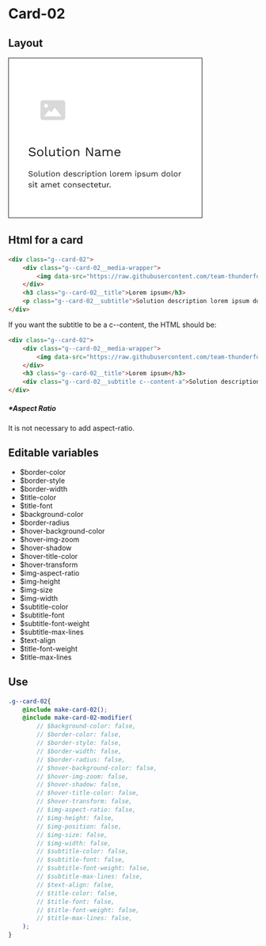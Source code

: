 # Card-02

## Layout

![alt text][card-02]

[card-02]: /src/img/global-components/card/card-02.png

## Html for a card

```html
<div class="g--card-02">
    <div class="g--card-02__media-wrapper">
        <img data-src="https://raw.githubusercontent.com/team-thunderfoot/ui/main/src/img/global-components/card/card-img-placeholder.png" src="/src/img/global-components/placeholder.jpg" alt="alt text" class="g--card-02__media-wrapper__media g--lazy-01">
    </div>
    <h3 class="g--card-02__title">Lorem ipsum</h3>
    <p class="g--card-02__subtitle">Solution description lorem ipsum dolor sit amet consectetur.</p>
</div>
```

If you want the subtitle to be a c--content, the HTML should be:
```html
<div class="g--card-02">
    <div class="g--card-02__media-wrapper">
        <img data-src="https://raw.githubusercontent.com/team-thunderfoot/ui/main/src/img/global-components/card/card-img-placeholder.png" src="/src/img/global-components/placeholder.jpg" alt="alt text" class="g--card-02__media-wrapper__media g--lazy-01">
    </div>
    <h3 class="g--card-02__title">Lorem ipsum</h3>
    <div class="g--card-02__subtitle c--content-a">Solution description lorem ipsum dolor sit amet consectetur.</div>
</div>
```

##### \*Aspect Ratio

It is not necessary to add aspect-ratio.

## Editable variables

- $border-color
- $border-style
- $border-width
- $title-color
- $title-font
- $background-color
- $border-radius
- $hover-background-color
- $hover-img-zoom
- $hover-shadow
- $hover-title-color
- $hover-transform
- $img-aspect-ratio
- $img-height
- $img-size
- $img-width
- $subtitle-color
- $subtitle-font
- $subtitle-font-weight
- $subtitle-max-lines
- $text-align
- $title-font-weight
- $title-max-lines

## Use

```scss
.g--card-02{
    @include make-card-02();
    @include make-card-02-modifier(
        // $background-color: false,
        // $border-color: false,
        // $border-style: false,
        // $border-width: false,
        // $border-radius: false,
        // $hover-background-color: false,
        // $hover-img-zoom: false,
        // $hover-shadow: false,
        // $hover-title-color: false,
        // $hover-transform: false,
        // $img-aspect-ratio: false,
        // $img-height: false,
        // $img-position: false,
        // $img-size: false,
        // $img-width: false,
        // $subtitle-color: false,
        // $subtitle-font: false,
        // $subtitle-font-weight: false,
        // $subtitle-max-lines: false,
        // $text-align: false,
        // $title-color: false,
        // $title-font: false,
        // $title-font-weight: false,
        // $title-max-lines: false,
    );
}
```